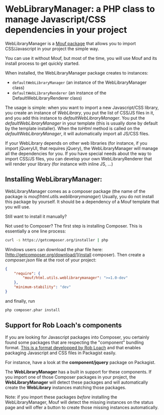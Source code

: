 WebLibraryManager: a PHP class to manage Javascript/CSS dependencies in your project
====================================================================================

WebLibraryManager is a [Mouf package](http://mouf-php.com) that allows you to import CSS/Javascript in your project the simple way.

You can use it without Mouf, but most of the time, you will use Mouf and its install process to get quickly started.

When installed, the WebLibraryManager package creates to instances:
- `defaultWebLibraryManager` (an instance of the WebLibraryManager class)
- `defaultWebLibraryRenderer` (an instance of the DefaultWebLibraryRenderer class)

The usage is simple: when you want to import a new Javascript/CSS library, you create an instance of *WebLibrary*, you put the list of CSS/JS files in it, and you add this instance to *defaultWebLibraryManager*.
You put the *defaultWebLibraryManager* in your template (this is usually done by default by the template installer).
When the *toHtml* method is called on the *defaultWebLibraryManager*, it will automatically import all JS/CSS files.

If your WebLibrary depends on other web libraries (for instance, if you import jQueryUI, that requires jQuery), the WebLibraryManager will manage all the dependencies for you.
If you have special needs about the way to import CSS/JS files, you can develop your own WebLibraryRenderer that will render your library (for instance with inline JS, ...)

Installing WebLibraryManager:
-----------------------------

WebLibraryManager comes as a composer package (the name of the package is *mouf/html.utils.weblibrarymanager*)
Usually, you do not install this package by yourself. It should be a dependency of a Mouf template that you will use.

Still want to install it manually?

Not used to Composer? The first step is installing Composer. 
This is essentially a one line process:

```bash
curl -s https://getcomposer.org/installer | php
```

Windows users can download the phar file here: [http://getcomposer.org/download/](install composer).
Then create a *composer.json* file at the root of your project:

```json
{
    "require": {
        "mouf/html.utils.weblibrarymanager": ">=1.0-dev"
    },
    "minimum-stability": "dev" 
}
```

and finally, run

```bash
php composer.phar install
```

Support for Rob Loach's components
----------------------------------

If you are looking for Javascript packages into Composer, you certainly found some packages that are
respecting the "component" bundling format. [This is a format developped by Rob Loach](http://github.com/robloach/component-installer) and that
enables packaging Javascript and CSS files in Packagist easily.

For instance, have a look at the **component/jquery** package on Packagist.

The **WebLibraryManager** has a built in support for these components. If you import one of those Composer packages
in your project, the **WebLibraryManager** will detect these packages and will automatically create the **WebLibrary** instances
matching those packages.

Note: if you import these packages _before_ installing the WebLibraryManager, Mouf will detect the missing instances on the
status page and will offer a button to create those missing instances automatically.